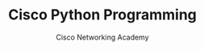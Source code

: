 ---
title: "Cisco Python Programming"
description: "Comprehensive Python programming course covering fundamentals to advanced concepts with hands-on labs."
topic: "Courses"
category: course
author: "Cisco Networking Academy"
url: "https://www.netacad.com/learning-collections/python"
tags: ["python", "programming", "cisco", "fundamentals", "hands-on"]
difficulty: beginner
format: course
estimatedTime: "Variable"
license: "Proprietary"
isFree: true
isOpenSource: false
publishedAt: 2025-10-16
featured: false
---